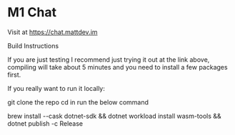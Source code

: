 # M1 Chat

Visit at https://chat.mattdev.im

Build Instructions

If you are just testing I recommend just trying it out at the link above, compiling will take about 5 minutes and you need to install a few packages first.

If you really want to run it locally:

git clone the repo
cd in 
run the below command

brew install --cask dotnet-sdk && dotnet workload install wasm-tools && dotnet publish -c Release


